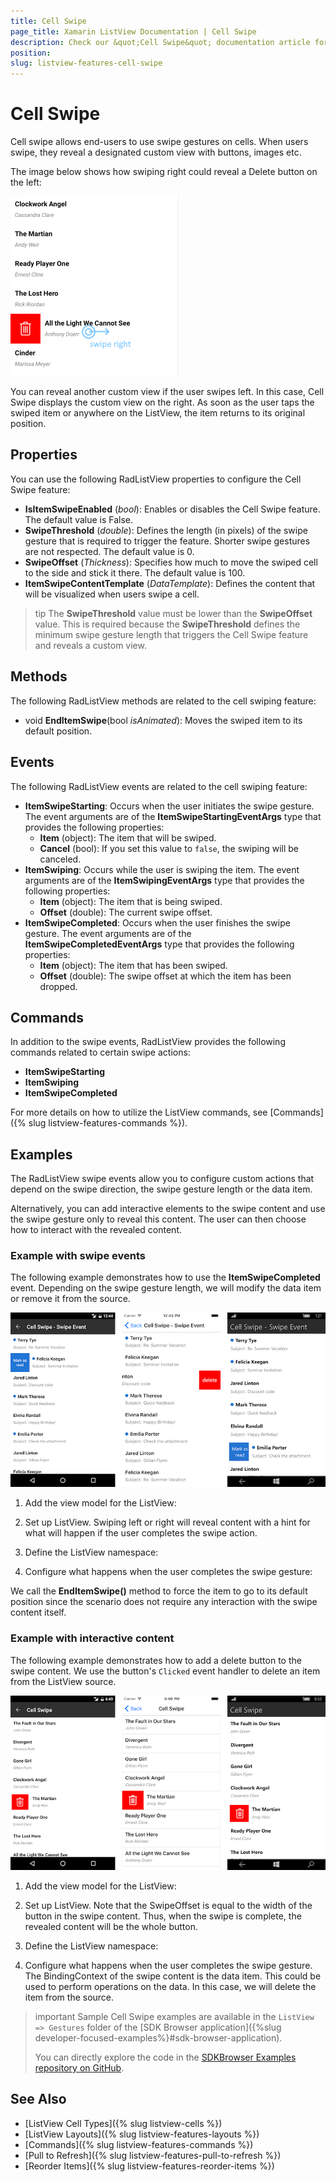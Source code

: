 ```yaml
---
title: Cell Swipe
page_title: Xamarin ListView Documentation | Cell Swipe
description: Check our &quot;Cell Swipe&quot; documentation article for Telerik ListView for Xamarin control.
position: 
slug: listview-features-cell-swipe
---
```


# Cell Swipe

Cell swipe allows end-users to use swipe gestures on cells. When users swipe, they reveal a designated custom view with buttons, images etc.

The image below shows how swiping right could reveal a Delete button on the left:

![](images/listview-cellswipe.png)

You can reveal another custom view if the user swipes left. In this case, Cell Swipe displays the custom view on the right. As soon as the user taps the swiped item or anywhere on the ListView, the item returns to its original position.

## Properties

You can use the following RadListView properties to configure the Cell Swipe feature:

- **IsItemSwipeEnabled** (*bool*): Enables or disables the Cell Swipe feature. The default value is False.
- **SwipeThreshold** (*double*): Defines the length (in pixels) of the swipe gesture that is required to trigger the feature. Shorter swipe gestures are not respected. The default value is 0.
- **SwipeOffset** (*Thickness*): Specifies how much to move the swiped cell to the side and stick it there. The default value is 100.
- **ItemSwipeContentTemplate** (*DataTemplate*): Defines the content that will be visualized when users swipe a cell.

>tip The **SwipeThreshold** value must be lower than the **SwipeOffset** value. This is required because the **SwipeThreshold** defines the minimum swipe gesture length that triggers the Cell Swipe feature and reveals a custom view.

## Methods

The following RadListView methods are related to the cell swiping feature:

- void **EndItemSwipe**(bool *isAnimated*): Moves the swiped item to its default position.

## Events

The following RadListView events are related to the cell swiping feature:

- **ItemSwipeStarting**: Occurs when the user initiates the swipe gesture. The event arguments are of the **ItemSwipeStartingEventArgs** type that provides the following properties:
  - **Item** (object): The item that will be swiped.
  - **Cancel** (bool): If you set this value to `false`, the swiping will be canceled.
- **ItemSwiping**: Occurs while the user is swiping the item. The event arguments are of the **ItemSwipingEventArgs** type that provides the following properties:
  - **Item** (object): The item that is being swiped.
  - **Offset** (double): The current swipe offset.
- **ItemSwipeCompleted**: Occurs when the user finishes the swipe gesture. The event arguments are of the **ItemSwipeCompletedEventArgs** type that provides the following properties:
  - **Item** (object): The item that has been swiped.
  - **Offset** (double): The swipe offset at which the item has been dropped.

## Commands

In addition to the swipe events, RadListView provides the following commands related to certain swipe actions:

- **ItemSwipeStarting**
- **ItemSwiping**
- **ItemSwipeCompleted**

For more details on how to utilize the ListView commands, see [Commands]({% slug listview-features-commands %}).
  
## Examples

The RadListView swipe events allow you to configure custom actions that depend on the swipe direction, the swipe gesture length or the data item.

Alternatively, you can add interactive elements to the swipe content and use the swipe gesture only to reveal this content. The user can then choose how to interact with the revealed content.

### Example with swipe events

The following example demonstrates how to use the **ItemSwipeCompleted** event. Depending on the swipe gesture length, we will modify the data item or remove it from the source.

![CellSwipe](images/listview-gestures-swipe-swipe-event.png)

1. Add the view model for the ListView:

<snippet id='listview-gestures-cellswipe-swipeevents-viewmodel'/>

2. Set up ListView. Swiping left or right will reveal content with a hint for what will happen if the user completes the swipe action.

<snippet id='listview-gestures-cellswipe-swipeevents-listview'/>

3. Define the ListView namespace:

<snippet id='xmlns-teleriklistview'/>

4. Configure what happens when the user completes the swipe gesture:

<snippet id='listview-gestures-cellswipe-swipeevents-swipecompleted'/> 

We call the **EndItemSwipe()** method to force the item to go to its default position since the scenario does not require any interaction with the swipe content itself.

### Example with interactive content

The following example demonstrates how to add a delete button to the swipe content. We use the button's `Clicked` event handler to delete an item from the ListView source.

![CellSwipe](images/listview-gestures-swipe-interactive-content.png)

1. Add the view model for the ListView:

<snippet id='listview-gestures-cellswipe-interactivecontent-viewmodel'/>

2. Set up ListView. Note that the SwipeOffset is equal to the width of the button in the swipe content. Thus, when the swipe is complete, the revealed content will be the whole button.

<snippet id='listview-gestures-cellswipe-interactivecontent-listview'/>

3. Define the ListView namespace:

<snippet id='xmlns-teleriklistview'/>

4. Configure what happens when the user completes the swipe gesture. The BindingContext of the swipe content is the data item. This could be used to perform operations on the data. In this case, we will delete the item from the source.

<snippet id='listview-gestures-cellswipe-interactivecontent-deleteitem'/>

>important Sample Cell Swipe examples are available in the `ListView => Gestures` folder of the [SDK Browser application]({%slug developer-focused-examples%}#sdk-browser-application).
>
>You can directly explore the code in the [SDKBrowser Examples repository on GitHub](https://github.com/telerik/xamarin-forms-sdk/tree/master/XamarinSDK/SDKBrowser/SDKBrowser/Examples/ListViewControl/GesturesCategory).

## See Also

- [ListView Cell Types]({% slug listview-cells %})
- [ListView Layouts]({% slug listview-features-layouts %})
- [Commands]({% slug listview-features-commands %})
- [Pull to Refresh]({% slug listview-features-pull-to-refresh %})
- [Reorder Items]({% slug listview-features-reorder-items %})
